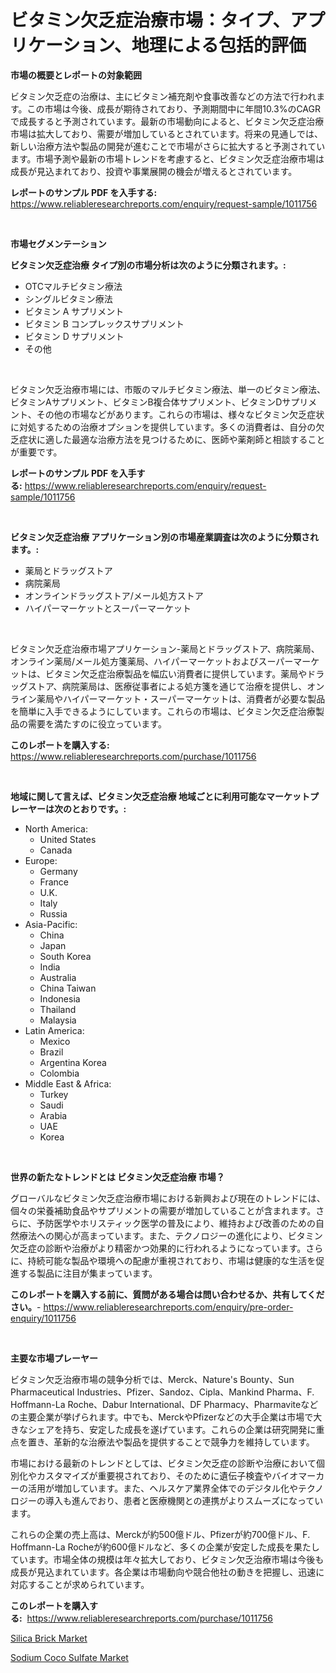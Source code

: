 <p><h1>ビタミン欠乏症治療市場：タイプ、アプリケーション、地理による包括的評価</h1></p><p><strong>市場の概要とレポートの対象範囲</strong></p>
<p><p>ビタミン欠乏症の治療は、主にビタミン補充剤や食事改善などの方法で行われます。この市場は今後、成長が期待されており、予測期間中に年間10.3%のCAGRで成長すると予測されています。最新の市場動向によると、ビタミン欠乏症治療市場は拡大しており、需要が増加しているとされています。将来の見通しでは、新しい治療方法や製品の開発が進むことで市場がさらに拡大すると予測されています。市場予測や最新の市場トレンドを考慮すると、ビタミン欠乏症治療市場は成長が見込まれており、投資や事業展開の機会が増えるとされています。</p></p>
<p><strong>レポートのサンプル PDF を入手する:</strong> <a href="https://www.reliableresearchreports.com/enquiry/request-sample/1011756">https://www.reliableresearchreports.com/enquiry/request-sample/1011756</a></p>
<p>&nbsp;</p>
<p><strong>市場セグメンテーション</strong></p>
<p><strong>ビタミン欠乏症治療 タイプ別の市場分析は次のように分類されます。:</strong></p>
<p><ul><li>OTCマルチビタミン療法</li><li>シングルビタミン療法</li><li>ビタミン A サプリメント</li><li>ビタミン B コンプレックスサプリメント</li><li>ビタミン D サプリメント</li><li>その他</li></ul></p>
<p>&nbsp;</p>
<p><p>ビタミン欠乏治療市場には、市販のマルチビタミン療法、単一のビタミン療法、ビタミンAサプリメント、ビタミンB複合体サプリメント、ビタミンDサプリメント、その他の市場などがあります。これらの市場は、様々なビタミン欠乏症状に対処するための治療オプションを提供しています。多くの消費者は、自分の欠乏症状に適した最適な治療方法を見つけるために、医師や薬剤師と相談することが重要です。</p></p>
<p><strong>レポートのサンプル PDF を入手する:</strong>&nbsp;<a href="https://www.reliableresearchreports.com/enquiry/request-sample/1011756">https://www.reliableresearchreports.com/enquiry/request-sample/1011756</a></p>
<p>&nbsp;</p>
<p><strong> ビタミン欠乏症治療 アプリケーション別の市場産業調査は次のように分類されます。:</strong></p>
<p><ul><li>薬局とドラッグストア</li><li>病院薬局</li><li>オンラインドラッグストア/メール処方ストア</li><li>ハイパーマーケットとスーパーマーケット</li></ul></p>
<p>&nbsp;</p>
<p><p>ビタミン欠乏症治療市場アプリケーション-薬局とドラッグストア、病院薬局、オンライン薬局/メール処方箋薬局、ハイパーマーケットおよびスーパーマーケットは、ビタミン欠乏症治療製品を幅広い消費者に提供しています。薬局やドラッグストア、病院薬局は、医療従事者による処方箋を通じて治療を提供し、オンライン薬局やハイパーマーケット・スーパーマーケットは、消費者が必要な製品を簡単に入手できるようにしています。これらの市場は、ビタミン欠乏症治療製品の需要を満たすのに役立っています。</p></p>
<p><strong>このレポートを購入する:</strong>&nbsp; <a href="https://www.reliableresearchreports.com/purchase/1011756">https://www.reliableresearchreports.com/purchase/1011756</a></p>
<p>&nbsp;</p>
<p><strong>地域に関して言えば、ビタミン欠乏症治療 地域ごとに利用可能なマーケットプレーヤーは次のとおりです。:</strong></p>
<p><ul>
    <li>
        North America:
        <ul>
            <li>United States</li>
            <li>Canada</li>
        </ul>
    </li>
    <li>
        Europe:
        <ul>
            <li>Germany</li>
            <li>France</li>
            <li>U.K.</li>
            <li>Italy</li>
            <li>Russia</li>
        </ul>
    </li>
    <li>
        Asia-Pacific:
        <ul>
            <li>China</li>
            <li>Japan</li>
            <li>South Korea</li>
            <li>India</li>
            <li>Australia</li>
            <li>China Taiwan</li>
            <li>Indonesia</li>
            <li>Thailand</li>
            <li>Malaysia</li>
        </ul>
    </li>
    <li>
        Latin America:
        <ul>
            <li>Mexico</li>
            <li>Brazil</li>
            <li>Argentina Korea</li>
            <li>Colombia</li>
        </ul>
    </li>
    <li>
        Middle East & Africa:
        <ul>
            <li>Turkey</li>
            <li>Saudi</li>
            <li>Arabia</li>
            <li>UAE</li>
            <li>Korea</li>
        </ul>
    </li>
    </ul></p>
<p>&nbsp;</p>
<p><strong>世界の新たなトレンドとは ビタミン欠乏症治療 市場？</strong></p>
<p><p>グローバルなビタミン欠乏症治療市場における新興および現在のトレンドには、個々の栄養補助食品やサプリメントの需要が増加していることが含まれます。さらに、予防医学やホリスティック医学の普及により、維持および改善のための自然療法への関心が高まっています。また、テクノロジーの進化により、ビタミン欠乏症の診断や治療がより精密かつ効果的に行われるようになっています。さらに、持続可能な製品や環境への配慮が重視されており、市場は健康的な生活を促進する製品に注目が集まっています。</p></p>
<p><strong>このレポートを購入する前に、質問がある場合は問い合わせるか、共有してください。</strong>- <a href="https://www.reliableresearchreports.com/enquiry/pre-order-enquiry/1011756">https://www.reliableresearchreports.com/enquiry/pre-order-enquiry/1011756</a></p>
<p>&nbsp;</p>
<p><strong>主要な市場プレーヤー</strong></p>
<p><p>ビタミン欠乏治療市場の競争分析では、Merck、Nature's Bounty、Sun Pharmaceutical Industries、Pfizer、Sandoz、Cipla、Mankind Pharma、F. Hoffmann-La Roche、Dabur International、DF Pharmacy、Pharmaviteなどの主要企業が挙げられます。中でも、MerckやPfizerなどの大手企業は市場で大きなシェアを持ち、安定した成長を遂げています。これらの企業は研究開発に重点を置き、革新的な治療法や製品を提供することで競争力を維持しています。</p><p>市場における最新のトレンドとしては、ビタミン欠乏症の診断や治療において個別化やカスタマイズが重要視されており、そのために遺伝子検査やバイオマーカーの活用が増加しています。また、ヘルスケア業界全体でのデジタル化やテクノロジーの導入も進んでおり、患者と医療機関との連携がよりスムーズになっています。</p><p>これらの企業の売上高は、Merckが約500億ドル、Pfizerが約700億ドル、F. Hoffmann-La Rocheが約600億ドルなど、多くの企業が安定した成長を果たしています。市場全体の規模は年々拡大しており、ビタミン欠乏治療市場は今後も成長が見込まれています。各企業は市場動向や競合他社の動きを把握し、迅速に対応することが求められています。</p></p>
<p><strong>このレポートを購入する:</strong>&nbsp;&nbsp;<a href="https://www.reliableresearchreports.com/purchase/1011756">https://www.reliableresearchreports.com/purchase/1011756</a></p>
<p><p><a href="https://github.com/Hazelklievgspy6vdcsmu106w/Market-Research-Report-List-1/blob/main/silica-brick-market.md">Silica Brick Market</a></p><p><a href="https://picayune-night-cbd.notion.site/Sodium-Coco-Sulfate-Market-Provides-a-Comprehensive-Analysis-Including-a-Macro-Overview-of-the-Marke-bc43d592ccf146d8bc524b6457578e99">Sodium Coco Sulfate Market</a></p></p>